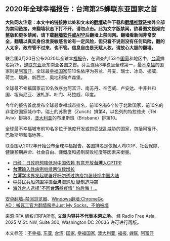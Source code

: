  <h2>2020年全球幸福报告：台湾第25蝉联东亚国家之首</h2> <div class="notice"><b>大陆网友注意：本文中的链接除此处和文末的<a href="https://github.com/bannedbook/fanqiang" >翻墙</a>软件下载和<a href="https://github.com/killgcd/justmysocks/blob/master/README.md">翻墙推荐</a>链接外全部为禁网链接，未翻墙状态下打不开，请勿点击。此为文字版禁闻，欲看图文视频完整版和更多禁闻，请下载<a href="https://github.com/bannedbook/fanqiang">翻墙软件或APP</a>后翻墙上禁闻网。翻墙看新闻非常安全，翻墙以真实身份发表敏感言论有一定风险，但只看不说则没有任何风险，翻的人太多，政府管不过来，也不管。信息自由是天赋人权，请放心大胆的翻墙。</b></div>  <div class="entry"> <p>联合国3月20日公布2020年全球幸<a href="https://www.bannedbook.org/bnews/tag/%e7%a6%8f%e6%8a%a5/" class="st_tag internal_tag" rel="tag" title="标签 福报 下的日志">福报</a>告，在调查的153个<a href="https://www.bannedbook.org/bnews/tag/%E5%9B%BD%E5%AE%B6/" class="st_tag internal_tag" rel="tag" title="标签 国家 下的日志">国家</a>和地区中，<a href="https://www.bannedbook.org/bnews/tag/%e5%8f%b0%e6%b9%be/" class="st_tag internal_tag" rel="tag" title="标签 台湾 下的日志">台湾</a>排名第25，<a href="https://www.bannedbook.org/bnews/tag/%E8%9D%89%E8%81%94/" class="st_tag internal_tag" rel="tag" title="标签 蝉联 下的日志">蝉联</a><a href="https://www.bannedbook.org/bnews/tag/%e4%b8%9c%e4%ba%9a/" class="st_tag internal_tag" rel="tag" title="标签 东亚 下的日志">东亚</a>及东南亚各国之首。芬兰连续3年稳坐全球第一，最<a href="https://www.bannedbook.org/bnews/tag/%E4%B8%8D%E5%B9%B8%E7%A6%8F/" class="st_tag internal_tag" rel="tag" title="标签 不幸福 下的日志">不幸福</a>的国家则是<a href="https://www.bannedbook.org/bnews/tag/%e9%98%bf%e5%af%8c%e6%b1%97/" class="st_tag internal_tag" rel="tag" title="标签 阿富汗 下的日志">阿富汗</a>。全球最<a href="https://www.bannedbook.org/bnews/tag/%E5%B9%B8%E7%A6%8F%E5%9B%BD%E5%AE%B6/" class="st_tag internal_tag" rel="tag" title="标签 幸福国家 下的日志">幸福国家</a>前10名依序为芬兰、丹麦、瑞士、冰岛、挪威、荷兰、瑞典、新西兰、奥地利和卢森堡。</p> <p>全球最不幸福国家前10名依序为阿富汗、南苏丹、辛巴威、卢安达、中非共和国、坦尚尼亚、波札那、叶门、马拉威、印度。</p> <p>今年的报告首度发布全球最幸福城市排名，前10名有6个位于北欧国家，前10名的非北欧国家城市中，瑞士的苏黎世（Zurich）排第4，以色列的特拉维夫（Tel Aviv）排第8，<a href="https://www.bannedbook.org/bnews/tag/%e6%be%b3%e5%a4%a7%e5%88%a9%e4%ba%9a/" class="st_tag internal_tag" rel="tag" title="标签 澳大利亚 下的日志">澳大利亚</a>的布里斯班（Brisbane）排第10。</p>  <p>全球最不幸福城市前10名多位于低度开发或饱受战乱威胁的国家，包括阿富汗、巴勒斯坦和海地等。</p> <p>联合国从2012年开始公布全球幸福报告，各国排名是依据人均GDP、社会保障、健康预期寿命、社会自由、慷慨度和遏制腐败程度等因素来衡量。</p> <ul class='op-related-articles' title='相关阅读'> <li><a href='https://www.bannedbook.org/bnews/topimagenews/20200321/1297881.html' target='_blank'>日经：日政府想降低对中国依赖 有意开放<b>台湾</b>入CPTPP</a></li> <li><a href='https://www.bannedbook.org/bnews/baitai/20200321/1297876.html' target='_blank'><b>台湾</b>输入性病例继续两位数增长</a></li> <li><a href='https://www.bannedbook.org/bnews/baitai/20200321/1297856.html' target='_blank'><b>台湾</b>学术界发起联署呼吁勿透过防疫包装歧视中国大陆</a></li> <li><a href='https://www.bannedbook.org/bnews/cbnews/20200321/1297773.html' target='_blank'>中共民兵船包围冲撞<b>台湾</b>海巡船 疑制造冲突</a></li> <li><a href='https://www.bannedbook.org/bnews/cnnews/hknews/20200321/1297689.html' target='_blank'>海外台人选择&quot;不回<b>台湾</b>躲疫情&quot; 怕后悔！…</a></li> </ul> <div class="texttj"> <a href="https://github.com/bannedbook/fanqiang/wiki/%E5%AE%89%E5%8D%93%E7%BF%BB%E5%A2%99-%E7%A6%81%E9%97%BB%E6%B5%8F%E8%A7%88%E5%99%A8" target="_blank">安卓翻墙-禁闻浏览器</a>、<a href="https://github.com/bannedbook/fanqiang/wiki/Chrome%E4%B8%80%E9%94%AE%E7%BF%BB%E5%A2%99%E5%8C%85" target="_blank">Windows翻墙:ChromeGo</a><br/> <a href="https://github.com/killgcd/justmysocks/blob/master/README.md" target="_blank">AD：搬瓦工官方翻墙服务Just My Socks，不怕被墙</a> </div><p>来源:RFA  版权归RFA所有, <strong>文章内容并不代表本网立场。</strong>  经 Radio Free Asia, 2025 M St. NW, Suite 300, Washington DC 20036 许可进行再版。</p> <a name='sharetosocial'></a>           </div><!--END ENTRY--> <div class="postfooter"> <div>本文标签：<a href="https://www.bannedbook.org/bnews/tag/%E4%B8%8D%E5%B9%B8%E7%A6%8F/" rel="tag">不幸福</a>, <a href="https://www.bannedbook.org/bnews/tag/%e4%b8%9c%e4%ba%9a/" rel="tag">东亚</a>, <a href="https://www.bannedbook.org/bnews/tag/%e5%8f%b0%e6%b9%be/" rel="tag">台湾</a>, <a href="https://www.bannedbook.org/bnews/tag/%E5%9B%BD%E5%AE%B6/" rel="tag">国家</a>, <a href="https://www.bannedbook.org/bnews/tag/%E5%B9%B8%E7%A6%8F%E5%9B%BD%E5%AE%B6/" rel="tag">幸福国家</a>, <a href="https://www.bannedbook.org/bnews/tag/%e6%be%b3%e5%a4%a7%e5%88%a9%e4%ba%9a/" rel="tag">澳大利亚</a>, <a href="https://www.bannedbook.org/bnews/tag/%e7%a6%8f%e6%8a%a5/" rel="tag">福报</a>, <a href="https://www.bannedbook.org/bnews/tag/%E8%9D%89%E8%81%94/" rel="tag">蝉联</a>, <a href="https://www.bannedbook.org/bnews/tag/%e9%98%bf%e5%af%8c%e6%b1%97/" rel="tag">阿富汗</a></div>  </div><!--END POSTFOOTER--> 